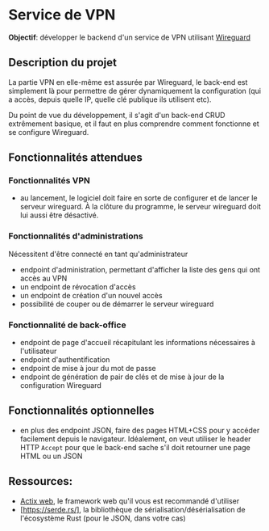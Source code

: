 # Service de VPN

**Objectif**: développer le backend d'un service de VPN utilisant [Wireguard](https://www.wireguard.com/)

## Description du projet

La partie VPN en elle-même est assurée par Wireguard, le back-end est simplement là pour permettre de gérer dynamiquement la configuration (qui a accès, depuis quelle IP, quelle clé publique ils utilisent etc).

Du point de vue du développement, il s'agit d'un back-end CRUD extrêmement basique, et il faut en plus comprendre comment fonctionne et se configure Wireguard.

## Fonctionnalités attendues

### Fonctionnalités VPN

- au lancement, le logiciel doit faire en sorte de configurer et de lancer le serveur wireguard. À la clôture du programme, le serveur wireguard doit lui aussi être désactivé.

### Fonctionnalités d'administrations

Nécessitent d'être connecté en tant qu'administrateur

- endpoint d'administration, permettant d'afficher la liste des gens qui ont accès au VPN
- un endpoint de révocation d'accès
- un endpoint de création d'un nouvel accès
- possibilité de couper ou de démarrer le serveur wireguard

### Fonctionnalité de back-office

- endpoint de page d'accueil récapitulant les informations nécessaires à l'utilisateur
- endpoint d'authentification
- endpoint de mise à jour du mot de passe
- endpoint de génération de pair de clés et de mise à jour de la configuration Wireguard

## Fonctionnalités optionnelles
- en plus des endpoint JSON, faire des pages HTML+CSS pour y accéder facilement depuis le navigateur. Idéalement, on veut utiliser le header HTTP `Accept` pour que le back-end sache s'il doit retourner une page HTML ou un JSON

## Ressources:
- [Actix web](https://actix.rs/), le framework web qu'il vous est recommandé d'utiliser
- [https://serde.rs/], la bibliothèque de sérialisation/désérialisation de l'écosystème Rust (pour le JSON, dans votre cas)